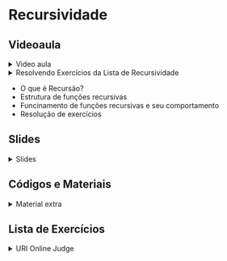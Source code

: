 Recursividade
====================================

## Videoaula

<details>
    <summary>Video aula</summary>

<iframe width="560" height="315" src="https://www.youtube.com/watch?v=V28NAknu5j0" title="YouTube video player" frameborder="0" allow="accelerometer; autoplay; clipboard-write; encrypted-media; gyroscope; picture-in-picture" allowfullscreen></iframe>

</details>

<details>
    <summary>Resolvendo Exercícios da Lista de Recursividade</summary>

<iframe width="560" height="315" src="https://www.youtube.com/watch?v=GpH68I7Ja4Y" title="YouTube video player" frameborder="0" allow="accelerometer; autoplay; clipboard-write; encrypted-media; gyroscope; picture-in-picture" allowfullscreen></iframe>

</details>


- O que é Recursão?
- Estrutura de funções recursivas
- Funcinamento de funções recursivas e seu comportamento
- Resolução de exercícios

## Slides

<details>
    <summary>Slides</summary>

<iframe src="https://docs.google.com/presentation/d/1rlu1Kkljo-MRUkmNmBEHKDVl5FDwL3H-/edit?usp=sharing&ouid=116131737687143640484&rtpof=true&sd=true" frameborder="0" width="560" height="315" allowfullscreen="true" mozallowfullscreen="true" webkitallowfullscreen="true"></iframe>

</details>

## Códigos e Materiais

<details>
    <summary>Material extra</summary>

<div markdown=1>

- [Documentação de Matrizes](https://docs.microsoft.com/pt-br/cpp/cpp/arrays-cpp?view=msvc-160)

</div>
</details>

## Lista de Exercícios

<details>
    <summary>URI Online Judge</summary>

<div markdown=1>

- Lista de Exercícios 08
  - Acessem o [URI Online Judge](https://www.urionlinejudge.com.br/judge/en/login) e entrem na disciplina GE Iniciante.
  - ID da disciplina: 7550
  - Chave: XMGN22y

- [Editorial Semana 10 - Recursividade](editorial/README.md)
</div>
=======
Recursividade
====================================

## Videoaula

<details>
    <summary>Video aula</summary>

Em breve

</details>

- O que é uma Função Recursiva?
- Recursão
- Exemplos de Função Recursiva
- Exercícios para praticar

## Slides

<details>
    <summary>Slides</summary>

<iframe src="https://docs.google.com/presentation/d/e/2PACX-1vS4SlhkAdPzR499jJ4_S1D5t3XQV1F-gSKefmkk1y_A2KJg299lOzZYVaF5vQYy9Q/embed?start=false&loop=false&delayms=3000" frameborder="0" width="480" height="299" allowfullscreen="true" mozallowfullscreen="true" webkitallowfullscreen="true"></iframe>

</details>

## Códigos e Materiais

<details>
    <summary>Material extra</summary>

<div markdown=1>

- [Funções (C++)](https://docs.microsoft.com/pt-br/cpp/cpp/functions-cpp?view=msvc-160)

</div>
</details>

## Lista de Exercícios

<details>
    <summary>URI Online Judge</summary>

<div markdown=1>

- Lista de Exercícios 08
  - Acessem o [URI Online Judge](https://www.urionlinejudge.com.br/judge/en/login) e entrem na disciplina GE Iniciante.
  - ID da disciplina: 7550
  - Chave: XMGN22y

</div>
</details>

